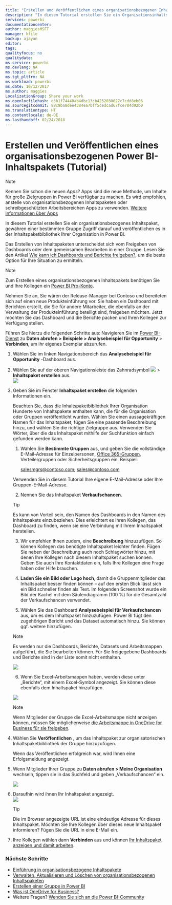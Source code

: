 ```yaml
---
title: "Erstellen und Veröffentlichen eines organisationsbezogenen Inhaltspakets – Power BI"
description: "In diesem Tutorial erstellen Sie ein Organisationsinhaltspaket, schränken den Zugriff auf eine bestimmte Gruppe ein und veröffentlichen es in der Inhaltspaketbibliothek Ihrer Organisation in Power BI."
services: powerbi
documentationcenter: 
author: maggiesMSFT
manager: kfile
backup: ajayan
editor: 
tags: 
qualityfocus: no
qualitydate: 
ms.service: powerbi
ms.devlang: NA
ms.topic: article
ms.tgt_pltfrm: NA
ms.workload: powerbi
ms.date: 10/12/2017
ms.author: maggies
LocalizationGroup: Share your work
ms.openlocfilehash: d3b1f74440ab4dbc13cb4252030627c7cdd8eb06
ms.sourcegitcommit: 88c8ba8dee4384ea7bff5cedcad67fce784d92b0
ms.translationtype: HT
ms.contentlocale: de-DE
ms.lasthandoff: 02/24/2018
---
```

# <a name="create-and-publish-a-power-bi-organizational-content-pack-tutorial"></a>Erstellen und Veröffentlichen eines organisationsbezogenen Power BI-Inhaltspakets (Tutorial)
> [!NOTE]
> Kennen Sie schon die neuen *Apps*? Apps sind die neue Methode, um Inhalte für große Zielgruppen in Power BI verfügbar zu machen. Es wird empfohlen, anstelle von organisationsbezogenen Inhaltspaketen oder schreibgeschützten Arbeitsbereichen Apps zu verwenden. [Weitere Informationen über Apps](service-install-use-apps.md)
> 
> 

In diesem Tutorial erstellen Sie ein organisationsbezogenes Inhaltspaket, gewähren einer bestimmten Gruppe Zugriff darauf und veröffentlichen es in der Inhaltspaketbibliothek Ihrer Organisation in Power BI.

Das Erstellen von Inhaltspaketen unterscheidet sich vom Freigeben von Dashboards oder dem gemeinsamen Bearbeiten in einer Gruppe. Lesen Sie den Artikel [Wie kann ich Dashboards und Berichte freigeben?](service-how-to-collaborate-distribute-dashboards-reports.md), um die beste Option für Ihre Situation zu ermitteln.

> [!NOTE]
> Zum Erstellen eines organisationsbezogenen Inhaltspakets benötigen Sie und Ihre Kollegen ein [Power BI Pro-Konto](https://powerbi.microsoft.com/pricing).
> 
> 

Nehmen Sie an, Sie wären der Release-Manager bei Contoso und bereiteten sich auf einen neue Produkteinführung vor.  Sie haben ein Dashboard mit Berichten erstellt, die Sie für andere Mitarbeiter, die ebenfalls an der Verwaltung der Produkteinführung beteiligt sind, freigeben möchten. Jetzt möchten Sie das Dashboard und die Berichte packen und Ihren Kollegen zur Verfügung stellen. 

Führen Sie hierzu die folgenden Schritte aus: Navigieren Sie im [Power BI-Dienst](https://powerbi.com) zu **Daten abrufen > Beispiele > Analysebeispiel für Opportunity** > **Verbinden**, um ihr eigenes Exemplar abzurufen. 

1. Wählen Sie im linken Navigationsbereich das **Analysebeispiel für Opportunity** -Dashboard aus.
2. Wählen Sie auf der oberen Navigationsleiste das Zahnradsymbol ![](media/service-organizational-content-pack-create-and-publish/cog.png) > **Inhaltspaket erstellen** aus.    
   ![](media/service-organizational-content-pack-create-and-publish/pbi_create_contpk.png)
3. Geben Sie im Fenster **Inhaltspaket erstellen** die folgenden Informationen ein.  
   
   Beachten Sie, dass die Inhaltspaketbibliothek Ihrer Organisation Hunderte von Inhaltspakete enthalten kann, die für die Organisation oder Gruppen veröffentlicht wurden. Wählen Sie einen aussagekräftigen Namen für das Inhaltspaket, fügen Sie eine passende Beschreibung hinzu, und wählen Sie die richtige Zielgruppe aus.  Verwenden Sie Wörter, über die das Inhaltspaket mithilfe der Suchfunktion einfach gefunden werden kann.
   
   1.  Wählen Sie **Bestimmte Gruppen** aus, und geben Sie die vollständige E-Mail-Adresse für Einzelpersonen, [Office 365-Gruppen](https://support.office.com/article/Create-a-group-in-Office-365-7124dc4c-1de9-40d4-b096-e8add19209e9), Verteilergruppen oder Sicherheitsgruppen ein. Beispiel:
      
         salesmgrs@contoso.com; sales@contoso.com
      
      Verwenden Sie in diesem Tutorial Ihre eigene E-Mail-Adresse oder Ihre Gruppen-E-Mail-Adresse.
   
   2.  Nennen Sie das Inhaltspaket **Verkaufschancen**.
   
      > [!TIP]
      > Es kann von Vorteil sein, den Namen des Dashboards in den Namen des Inhaltspakets einzubeziehen. Dies erleichtert es Ihren Kollegen, das Dashboard zu finden, wenn sie eine Verbindung mit Ihrem Inhaltspaket herstellen.
      > 
      > 
   
   3.  Wir empfehlen Ihnen zudem, eine **Beschreibung** hinzuzufügen. So können Kollegen das benötigte Inhaltspaket leichter finden. Fügen Sie neben der Beschreibung auch noch Schlagwörter hinzu, mit denen Ihre Kollegen nach diesem Inhaltspaket suchen können. Geben Sie auch Ihre Kontaktdaten ein, falls Ihre Kollegen eine Frage haben oder Hilfe brauchen.
   
   4.  **Laden Sie ein Bild oder Logo hoch**, damit die Gruppenmitglieder das Inhaltspaket besser finden können – auf den ersten Blick lässt sich ein Bild schneller finden als Text. Im folgenden Screenshot wurde ein Bild der Kachel mit dem Säulendiagramm (100 %) für die Gesamtzahl der Verkaufschancen verwendet.
   
   5.  Wählen Sie das Dashboard **Analysebeispiel für Verkaufschancen** aus, um es dem Inhaltspaket hinzuzufügen.  Power BI fügt den zugehörigen Bericht und das Dataset automatisch hinzu. Sie können ggf. weitere hinzufügen.
   
      > [!NOTE]
      >  Es werden nur die Dashboards, Berichte, Datasets und Arbeitsmappen aufgeführt, die Sie bearbeiten können. Für Sie freigegebene Dashboards und Berichte sind in der Liste somit nicht enthalten.
      > 
      > 
   
      ![](media/service-organizational-content-pack-create-and-publish/cpwindow.png) 
   
   6. Wenn Sie Excel-Arbeitsmappen haben, werden diese unter „Berichte“, mit einem Excel-Symbol angezeigt. Sie können diese ebenfalls dem Inhaltspaket hinzufügen.
   
     ![](media/service-organizational-content-pack-create-and-publish/pbi_orgcontpkexcel.png)
   
      > [!NOTE]
      > Wenn Mitglieder der Gruppe die Excel-Arbeitsmappe nicht anzeigen können, müssen Sie möglicherweise [die Arbeitsmappe in OneDrive for Business für sie freigeben](https://support.office.com/en-us/article/Share-documents-or-folders-in-Office-365-1fe37332-0f9a-4719-970e-d2578da4941c).
      > 
      > 
4. Wählen Sie **Veröffentlichen** , um das Inhaltspaket zur organisatorischen Inhaltspaketbibliothek der Gruppe hinzuzufügen.  
   
   Wenn das Veröffentlichen erfolgreich war, wird Ihnen eine Erfolgsmeldung angezeigt. 
5. Wenn Mitglieder Ihrer Gruppe zu **Daten abrufen > Meine Organisation** wechseln, tippen sie in das Suchfeld und geben „Verkaufschancen“ ein.
   
   ![](media/service-organizational-content-pack-create-and-publish/cp_searchbox.png) 
6. Daraufhin wird ihnen Ihr Inhaltspaket angezeigt.  
   ![](media/service-organizational-content-pack-create-and-publish/powerbi-find-content-pack-organization.png) 
   
   > [!TIP]
   > Die im Browser angezeigte URL ist eine eindeutige Adresse für dieses Inhaltspaket.  Möchten Sie Ihre Kollegen über dieses neue Inhaltspaket informieren?  Fügen Sie die URL in eine E-Mail ein.
   > 
   > 
7. Ihre Kollegen wählen dann **Verbinden** aus und können [Ihr Inhaltspaket anzeigen und damit arbeiten](service-organizational-content-pack-copy-refresh-access.md). 

### <a name="next-steps"></a>Nächste Schritte
* [Einführung in organisationsbezogene Inhaltspakete](service-organizational-content-pack-introduction.md)  
* [Verwalten, Aktualisieren und Löschen von organisationsbezogenen Inhaltspaketen](service-organizational-content-pack-manage-update-delete.md)  
* [Erstellen einer Gruppe in Power BI](service-create-distribute-apps.md)  
* [Was ist OneDrive for Business?](https://support.office.com/en-us/article/What-is-OneDrive-for-Business-187f90af-056f-47c0-9656-cc0ddca7fdc2)
* Weitere Fragen? [Wenden Sie sich an die Power BI-Community](http://community.powerbi.com/)


